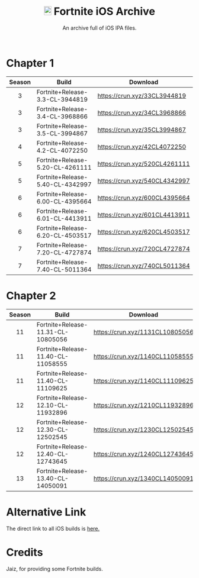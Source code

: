 
<div align=center>

# <img src="https://cdn.discordapp.com/attachments/751304558453719176/936194213199093810/rsz_1rsz_1apple_logo_greysvg.png" alt="Apple Logo" width="20" height="24"> Fortnite iOS Archive
An archive full of iOS IPA files.

</div>
<br>

# Chapter 1

| Season | Build | Download | 
| :---: | ----------- | ----------- | 
| 3 | Fortnite+Release-3.3-CL-3944819 | https://crun.xyz/33CL3944819 |
| 3 | Fortnite+Release-3.4-CL-3968866 | https://crun.xyz/34CL3968866 |
| 3 | Fortnite+Release-3.5-CL-3994867 | https://crun.xyz/35CL3994867 |
| 4 | Fortnite+Release-4.2-CL-4072250 | https://crun.xyz/42CL4072250 |
| 5 | Fortnite+Release-5.20-CL-4261111 | https://crun.xyz/520CL4261111 |
| 5 | Fortnite+Release-5.40-CL-4342997 | https://crun.xyz/540CL4342997 |
| 6 | Fortnite+Release-6.00-CL-4395664 | https://crun.xyz/600CL4395664 |
| 6 | Fortnite+Release-6.01-CL-4413911 | https://crun.xyz/601CL4413911 |
| 6 | Fortnite+Release-6.20-CL-4503517 | https://crun.xyz/620CL4503517 |
| 7 | Fortnite+Release-7.20-CL-4727874 | https://crun.xyz/720CL4727874 |
| 7 | Fortnite+Release-7.40-CL-5011364 | https://crun.xyz/740CL5011364 |

# Chapter 2

| Season | Build | Download |
| :---: | ----------- | ----------- | 
| 11 | Fortnite+Release-11.31-CL-10805056 | https://crun.xyz/1131CL10805056 |
| 11 | Fortnite+Release-11.40-CL-11058555 | https://crun.xyz/1140CL11058555 |
| 11 | Fortnite+Release-11.40-CL-11109625 | https://crun.xyz/1140CL11109625 |
| 12 | Fortnite+Release-12.10-CL-11932896 | https://crun.xyz/1210CL11932896 |
| 12 | Fortnite+Release-12.30-CL-12502545 | https://crun.xyz/1230CL12502545 |
| 12 | Fortnite+Release-12.40-CL-12743645 | https://crun.xyz/1240CL12743645 |
| 13 | Fortnite+Release-13.40-CL-14050091 | https://crun.xyz/1340CL14050091 |

# Alternative Link
The direct link to all iOS builds is [here.](https://drive.google.com/drive/folders/1lKzmW-szqWizauC8VhzzJFswrFx4WTpI?usp=sharing "Crunnie's iOS Archive")

# Credits
Jaiz, for providing some Fortnite builds.








